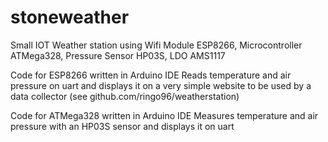 # stoneweather
Small IOT Weather station using Wifi Module ESP8266, Microcontroller ATMega328, Pressure Sensor HP03S, LDO AMS1117

Code for ESP8266 written in Arduino IDE
Reads temperature and air pressure on uart and displays it on a very simple website to be used by a data collector (see github.com/ringo96/weatherstation)

Code for ATMega328 written in Arduino IDE
Measures temperature and air pressure with an HP03S sensor and displays it on uart
